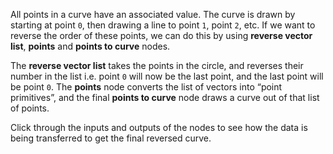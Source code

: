 All points in a curve have an associated value. The curve is drawn by starting at point `0`, then drawing a line to point `1`, point `2`, etc. If we want to reverse the order of these points, we can do this by using **reverse vector list**, **points** and **points to curve** nodes. 

The **reverse vector list** takes the points in the circle, and reverses their number in the list i.e. point `0` will now be the last point, and the last point will be point `0`. The **points** node converts the list of vectors into “point primitives”, and the final **points to curve** node draws a curve out of that list of points.

Click through the inputs and outputs of the nodes to see how the data is being transferred to get the final reversed curve.
